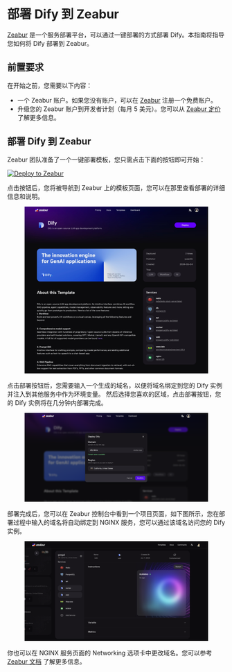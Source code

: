 # 部署 Dify 到 Zeabur

[Zeabur](https://zeabur.com) 是一个服务部署平台，可以通过一键部署的方式部署 Dify。本指南将指导您如何将 Dify 部署到 Zeabur。

## 前置要求

在开始之前，您需要以下内容：

- 一个 Zeabur 账户。如果您没有账户，可以在 [Zeabur](https://zeabur.com/) 注册一个免费账户。
- 升级您的 Zeabur 账户到开发者计划（每月 5 美元）。您可以从 [Zeabur 定价](https://zeabur.com/pricing) 了解更多信息。

## 部署 Dify 到 Zeabur

Zeabur 团队准备了一个一键部署模板，您只需点击下面的按钮即可开始：

[![Deploy to Zeabur](https://zeabur.com/button.svg)](https://zeabur.com/1D4DOW)

点击按钮后，您将被导航到 Zeabur 上的模板页面，您可以在那里查看部署的详细信息和说明。

<figure><img src="../../.gitbook/assets/zeabur-template-overview.jpeg" alt="Zeabur Template Overview"><figcaption></figcaption></figure>

点击部署按钮后，您需要输入一个生成的域名，以便将域名绑定到您的 Dify 实例并注入到其他服务中作为环境变量。
然后选择您喜欢的区域，点击部署按钮，您的 Dify 实例将在几分钟内部署完成。

<figure><img src="../../.gitbook/assets/zeabur-region-select.png" alt="Select Region"><figcaption></figcaption></figure>

部署完成后，您可以在 Zeabur 控制台中看到一个项目页面，如下图所示，您在部署过程中输入的域名将自动绑定到 NGINX 服务，您可以通过该域名访问您的 Dify 实例。

<figure><img src="../../.gitbook/assets/zeabur-project.png" alt="Zeabur Project Overview"><figcaption></figcaption></figure>

你也可以在 NGINX 服务页面的 Networking 选项卡中更改域名。您可以参考 [Zeabur 文档](https://zeabur.com/docs/deploy/domain-binding) 了解更多信息。
